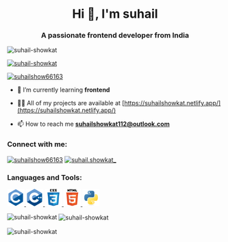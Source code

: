 <h1 align="center">Hi 👋, I'm suhail</h1>
<h3 align="center">A passionate frontend developer from India</h3>

<p align="left"> <img src="https://komarev.com/ghpvc/?username=suhail-showkat&label=Profile%20views&color=0e75b6&style=flat" alt="suhail-showkat" /> </p>

<p align="left"> <a href="https://github.com/ryo-ma/github-profile-trophy"><img src="https://github-profile-trophy.vercel.app/?username=suhail-showkat" alt="suhail-showkat" /></a> </p>

<p align="left"> <a href="https://twitter.com/suhailshow66163" target="blank"><img src="https://img.shields.io/twitter/follow/suhailshow66163?logo=twitter&style=for-the-badge" alt="suhailshow66163" /></a> </p>

- 🌱 I’m currently learning **frontend**

- 👨‍💻 All of my projects are available at [https://suhailshowkat.netlify.app/](https://suhailshowkat.netlify.app/)

- 📫 How to reach me **suhailshowkat112@outlook.com**

<h3 align="left">Connect with me:</h3>
<p align="left">
<a href="https://twitter.com/suhailshow66163" target="blank"><img align="center" src="https://raw.githubusercontent.com/rahuldkjain/github-profile-readme-generator/master/src/images/icons/Social/twitter.svg" alt="suhailshow66163" height="30" width="40" /></a>
<a href="https://instagram.com/suhail.showkat_" target="blank"><img align="center" src="https://raw.githubusercontent.com/rahuldkjain/github-profile-readme-generator/master/src/images/icons/Social/instagram.svg" alt="suhail.showkat_" height="30" width="40" /></a>
</p>

<h3 align="left">Languages and Tools:</h3>
<p align="left"> <a href="https://www.cprogramming.com/" target="_blank" rel="noreferrer"> <img src="https://raw.githubusercontent.com/devicons/devicon/master/icons/c/c-original.svg" alt="c" width="40" height="40"/> </a> <a href="https://www.w3schools.com/cpp/" target="_blank" rel="noreferrer"> <img src="https://raw.githubusercontent.com/devicons/devicon/master/icons/cplusplus/cplusplus-original.svg" alt="cplusplus" width="40" height="40"/> </a> <a href="https://www.w3schools.com/css/" target="_blank" rel="noreferrer"> <img src="https://raw.githubusercontent.com/devicons/devicon/master/icons/css3/css3-original-wordmark.svg" alt="css3" width="40" height="40"/> </a> <a href="https://www.w3.org/html/" target="_blank" rel="noreferrer"> <img src="https://raw.githubusercontent.com/devicons/devicon/master/icons/html5/html5-original-wordmark.svg" alt="html5" width="40" height="40"/> </a> <a href="https://www.python.org" target="_blank" rel="noreferrer"> <img src="https://raw.githubusercontent.com/devicons/devicon/master/icons/python/python-original.svg" alt="python" width="40" height="40"/> </a> </p>

<p><img align="left" src="https://github-readme-stats.vercel.app/api/top-langs?username=suhail-showkat&show_icons=true&locale=en&layout=compact" alt="suhail-showkat" /></p>

<p>&nbsp;<img align="center" src="https://github-readme-stats.vercel.app/api?username=suhail-showkat&show_icons=true&locale=en" alt="suhail-showkat" /></p>

<p><img align="center" src="https://github-readme-streak-stats.herokuapp.com/?user=suhail-showkat&" alt="suhail-showkat" /></p>
